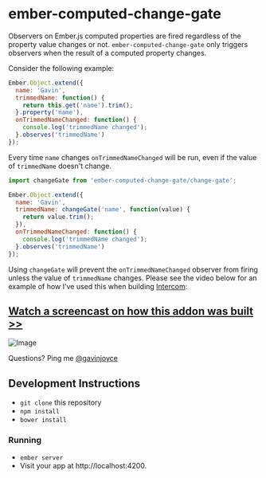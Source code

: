 # ember-computed-change-gate

Observers on Ember.js computed properties are fired regardless of the property value changes or not. `ember-computed-change-gate` only triggers observers when the result of a computed property changes.

Consider the following example:

```javascript
Ember.Object.extend({
  name: 'Gavin',
  trimmedName: function() {
    return this.get('name').trim();
  }.property('name'),
  onTrimmedNameChanged: function() {
    console.log('trimmedName changed');
  }.observes('trimmedName')
});
```

Every time `name` changes `onTrimmedNameChanged` will be run, even if the value of `trimmedName` doesn't change.

```javascript
import changeGate from 'ember-computed-change-gate/change-gate';

Ember.Object.extend({
  name: 'Gavin',
  trimmedName: changeGate('name', function(value) {
    return value.trim();
  }),
  onTrimmedNameChanged: function() {
    console.log('trimmedName changed');
  }.observes('trimmedName')
});
```

Using `changeGate` will prevent the `onTrimmedNameChanged` observer from firing unless the value of `trimmedName` changes. Please see the video below for an example of how I've used this when building [Intercom](https://www.intercom.io/):

## [Watch a screencast on how this addon was built >>](https://www.youtube.com/watch?v=PDgvMAyA8ic)

![Image](https://cloud.githubusercontent.com/assets/2526/4349867/d399b15e-41c9-11e4-8319-43c2e06186aa.png)

Questions? Ping me [@gavinjoyce](https://twitter.com/gavinjoyce)

## Development Instructions

* `git clone` this repository
* `npm install`
* `bower install`

### Running

* `ember server`
* Visit your app at http://localhost:4200.
